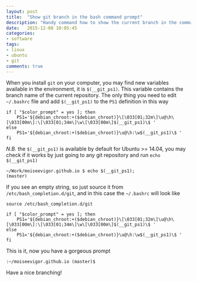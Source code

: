 ```yaml
---
layout: post
title:  "Show git branch in the bash command prompt"
description: "Handy command how to show the current branch in the command prompt of your bash shell"
date:   2015-12-08 10:05:45
categories:
- software
tags:
- linux
- ubuntu
- git
comments: true
---
```


When you install `git` on your computer, you may find new variables available in the environment, it is `$(__git_ps1)`.
This variable contains the branch name of the current repository. The only thing you need to edit `~/.bashrc`
file and add `$(__git_ps1)` to the `PS1` definition in this way

```
if [ "$color_prompt" = yes ]; then
    PS1='${debian_chroot:+($debian_chroot)}\[\033[01;32m\]\u@\h\[\033[00m\]:\[\033[01;34m\]\w\[\033[00m\]$(__git_ps1)\$ '
else
    PS1='${debian_chroot:+($debian_chroot)}\u@\h:\w$(__git_ps1)\$ '
fi
```

*N.B.* the `$(__git_ps1)` is available by default for Ubuntu >= 14.04, you may check if it works by just going to any git
repository and run `echo $(__git_ps1)`

```
~/Work/moiseevigor.github.io $ echo $(__git_ps1);
(master)
``` 

If you see an empty string, so just source it from `/etc/bash_completion.d/git`, and in this case the `~/.bashrc` will look like 


```
source /etc/bash_completion.d/git

if [ "$color_prompt" = yes ]; then
    PS1='${debian_chroot:+($debian_chroot)}\[\033[01;32m\]\u@\h\[\033[00m\]:\[\033[01;34m\]\w\[\033[00m\]$(__git_ps1)\$ '
else
    PS1='${debian_chroot:+($debian_chroot)}\u@\h:\w$(__git_ps1)\$ '
fi
```

This is it, now you have a gorgeous prompt

```
:~/moiseevigor.github.io (master)$ 
```

Have a nice branching!